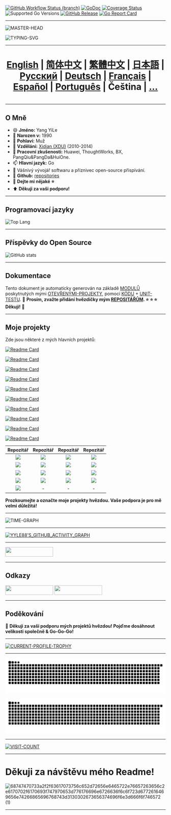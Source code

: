 [![GitHub Workflow Status (branch)](https://img.shields.io/github/actions/workflow/status/yyle88/yyle88/release.yml?branch=main&label=BUILD)](https://github.com/yyle88/yyle88/actions/workflows/release.yml?query=branch%3Amain)
[![GoDoc](https://pkg.go.dev/badge/github.com/yyle88/yyle88)](https://pkg.go.dev/github.com/yyle88/yyle88)
[![Coverage Status](https://img.shields.io/coveralls/github/yyle88/yyle88/master.svg)](https://coveralls.io/github/yyle88/yyle88?branch=main)
![Supported Go Versions](https://img.shields.io/badge/Go-1.22%2C%201.23-lightgrey.svg)
[![GitHub Release](https://img.shields.io/github/release/yyle88/yyle88.svg)](https://github.com/yyle88/yyle88/releases)
[![Go Report Card](https://goreportcard.com/badge/github.com/yyle88/yyle88)](https://goreportcard.com/report/github.com/yyle88/yyle88)

---

![MASTER-HEAD](https://user-images.githubusercontent.com/74038190/213910845-af37a709-8995-40d6-be59-724526e3c3d7.gif)

![TYPING-SVG](https://readme-typing-svg.demolab.com?font=Fira+Code&size=33&pause=1000&color=EBE912&width=999&lines=Hi+there+%F0%9F%91%8B%2C+Welcome+to+my+Page+%F0%9F%91%8B%2C+I'm+yyle88)

---

<!-- 这是一个注释，它不会在渲染时显示出来，这是语言选择的起始位置 -->

<h4 align="center" style="font-size: 2.0em;"><a href="../README.md">English</a> | <a href="../README.zh.md">简体中文</a> | <a href="README.zh-Hant.md">繁體中文</a> | <a href="README.ja.md">日本語</a> | <a href="README.ru.md">Русский</a> | <a href="README.de.md">Deutsch</a> | <a href="README.fr.md">Français</a> | <a href="README.es.md">Español</a> | <a href="README.pt.md">Português</a> | <strong>Čeština</strong> | <a href="../LOCALE-MENU.md"><b>...</b></a></h4>

<!-- 这是一个注释，它不会在渲染时显示出来，这是语言选择的终止位置 -->

---

## O Mně

- 😄 **Jméno:** Yang YiLe
- 🔭 **Narozen v:** 1990
- 🌱 **Pohlaví:** Muž
- 👯 **Vzdělání:** [Xidian (XDU)](https://www.xidian.edu.cn/) (2010-2014)
- 💼 **Pracovní zkušenosti:** Huawei, ThoughtWorks, BX, PangQiu&PangDa&HuiOne.
- 📫 **Hlavní jazyk:** Go
- 💬 Vášnivý vývojář softwaru a příznivec open-source přispívání.
- 🔗 **Github:** [repositories](https://github.com/yyle88?tab=repositories&type=public&sort=stargazers)
- 🌟 **Dejte mi nějaké ⭐**
- ⬆️ **Děkuji za vaši podporu!**

---

## Programovací jazyky

![Top Lang](https://github-readme-stats.vercel.app/api/top-langs/?username=yyle88&hide=html&card_width=465)

---

## Příspěvky do Open Source

![GitHub stats](https://github-readme-stats.vercel.app/api?username=yyle88&show_icons=true&theme=radical&show=reviews,prs_merged,prs_merged_percentage&hide=contribs&card_width=465)

---

## Dokumentace

Tento dokument je automaticky generován na základě [MODULŮ](https://github.com/yyle88/yyle88/blob/main/go.mod) poskytnutých mými [OTEVŘENÝMI-PROJEKTY](https://github.com/yyle88?tab=repositories&sort=stargazers), pomocí [KÓDU](https://github.com/yyle88/yyle88/blob/main/yyle88.go) + [UNIT-TESTU](https://github.com/yyle88/yyle88/blob/main/yyle88_test.go). 🌟 **Prosím, zvažte přidání hvězdičky mým [REPOSITÁŘŮM](https://github.com/yyle88?tab=repositories&sort=stargazers). ⭐ ⭐ ⭐ Děkuji!** 🌟

---

## Moje projekty

Zde jsou některé z mých hlavních projektů:

<!-- 这是一个注释，它不会在渲染时显示出来，这是项目列表的起始位置 -->

<div align="left">

[![Readme Card](https://github-readme-stats.vercel.app/api/pin/?username=yyle88&repo=sure&theme=solarized-dark&unique=71cd919c-36e3-4c8b-aa6a-703f43bb96ac)](https://github.com/yyle88/sure)

[![Readme Card](https://github-readme-stats.vercel.app/api/pin/?username=yyle88&repo=gobtcsign&theme=moltack&unique=9d6e299e-5218-4b98-9f94-683045da43e9)](https://github.com/yyle88/gobtcsign)

[![Readme Card](https://github-readme-stats.vercel.app/api/pin/?username=yyle88&repo=osexec&theme=discord_old_blurple&unique=188dee29-e463-4049-aaa6-269182dfc616)](https://github.com/yyle88/osexec)

[![Readme Card](https://github-readme-stats.vercel.app/api/pin/?username=yyle88&repo=must&theme=flag-india&unique=9ebd9967-a3a1-4621-b1c7-93a203cfb12e)](https://github.com/yyle88/must)

[![Readme Card](https://github-readme-stats.vercel.app/api/pin/?username=yyle88&repo=gormmom&theme=shadow_blue&unique=dedeae28-18e0-450b-8f15-f16e8dd3eb5e)](https://github.com/yyle88/gormmom)

[![Readme Card](https://github-readme-stats.vercel.app/api/pin/?username=yyle88&repo=done&theme=nord&unique=1a7a614a-3851-47a6-a0c8-47f95322cb09)](https://github.com/yyle88/done)

[![Readme Card](https://github-readme-stats.vercel.app/api/pin/?username=yyle88&repo=formatgo&theme=algolia&unique=c3e339c5-179d-43da-8285-f5243f12e2d6)](https://github.com/yyle88/formatgo)

[![Readme Card](https://github-readme-stats.vercel.app/api/pin/?username=yyle88&repo=syntaxgo&theme=synthwave&unique=8f5c4896-ce9f-4f71-978a-86172f4b9f91)](https://github.com/yyle88/syntaxgo)

[![Readme Card](https://github-readme-stats.vercel.app/api/pin/?username=yyle88&repo=gotrontrx&theme=vision-friendly-dark&unique=f04b06f9-3bef-4cc7-9b19-8ebc417b4303)](https://github.com/yyle88/gotrontrx)

[![Readme Card](https://github-readme-stats.vercel.app/api/pin/?username=yyle88&repo=tern&theme=solarized-light&unique=ff7f755f-d7cf-4fe7-b922-de6fbd252fac)](https://github.com/yyle88/tern)

</div>


<div align="left">

| Repozitář | Repozitář | Repozitář | Repozitář |
| :--: | :--: | :--: | :--: |
|<a href="https://github.com/yyle88/erero"><img src="https://img.shields.io/badge/erero-%2320B2AA.svg?style=flat&logoColor=white" height="24"></a> | <a href="https://github.com/yyle88/eroticgo"><img src="https://img.shields.io/badge/eroticgo-%232E8B57.svg?style=flat&logoColor=white" height="24"></a> | <a href="https://github.com/yyle88/reggin"><img src="https://img.shields.io/badge/reggin-%2395C59D.svg?style=flat&logoColor=white" height="24"></a> | <a href="https://github.com/yyle88/gormcngen"><img src="https://img.shields.io/badge/gormcngen-%237D4B91.svg?style=flat&logoColor=white" height="24"></a> | 
|<a href="https://github.com/yyle88/rese"><img src="https://img.shields.io/badge/rese-%23FF5733.svg?style=flat&logoColor=white" height="24"></a> | <a href="https://github.com/yyle88/gormcls"><img src="https://img.shields.io/badge/gormcls-%2391C4A4.svg?style=flat&logoColor=white" height="24"></a> | <a href="https://github.com/yyle88/syncmap"><img src="https://img.shields.io/badge/syncmap-%23F09F3B.svg?style=flat&logoColor=white" height="24"></a> | <a href="https://github.com/yyle88/demojavabtcsign"><img src="https://img.shields.io/badge/demojavabtcsign-%23FF6347.svg?style=flat&logoColor=white" height="24"></a> | 
|<a href="https://github.com/yyle88/gormcnm"><img src="https://img.shields.io/badge/gormcnm-%23FFD700.svg?style=flat&logoColor=white" height="24"></a> | <a href="https://github.com/yyle88/sortslice"><img src="https://img.shields.io/badge/sortslice-%23ADFF2F.svg?style=flat&logoColor=white" height="24"></a> | <a href="https://github.com/yyle88/osexistpath"><img src="https://img.shields.io/badge/osexistpath-%233CB371.svg?style=flat&logoColor=white" height="24"></a> | <a href="https://github.com/yyle88/runpath"><img src="https://img.shields.io/badge/runpath-%23F2D330.svg?style=flat&logoColor=white" height="24"></a> | 
|<a href="https://github.com/yyle88/zaplog"><img src="https://img.shields.io/badge/zaplog-%2332CD32.svg?style=flat&logoColor=white" height="24"></a> | <a href="https://github.com/yyle88/neatjson"><img src="https://img.shields.io/badge/neatjson-%23DC143C.svg?style=flat&logoColor=white" height="24"></a> | <a href="https://github.com/yyle88/mutexmap"><img src="https://img.shields.io/badge/mutexmap-%23FF1493.svg?style=flat&logoColor=white" height="24"></a> | <a href="https://github.com/yyle88/printgo"><img src="https://img.shields.io/badge/printgo-%23FF4500.svg?style=flat&logoColor=white" height="24"></a> | 
|<a href="https://github.com/yyle88/yyle88"><img src="https://img.shields.io/badge/yyle88-%2335A8D5.svg?style=flat&logoColor=white" height="24"></a> | - | - | - | 

</div>


<!-- 这是一个注释，它不会在渲染时显示出来，这是项目列表的终止位置 -->

**Prozkoumejte a označte moje projekty hvězdou. Vaše podpora je pro mě velmi důležitá!**

---

<img src="http://github-profile-summary-cards.vercel.app/api/cards/productive-time?username=yyle88&theme=radical&utcOffset=8.00" alt="TIME-GRAPH" width="465">

---

[![YYLE88'S_GITHUB_ACTIVITY_GRAPH](https://github-readme-activity-graph.vercel.app/graph?username=yyle88)](https://github.com/yyle88)

---

<!-- 这是一个注释，它不会在渲染时显示出来，这是其它项目的起始位置 -->

<a href="https://github.com/yyle88/yyle88/blob/main/OTHERS.md"><img src="https://img.shields.io/badge/MY+ORGANIZATIONS-%2320B2AA.svg?style=flat&logoColor=white" height="30" width="150"></a>

<!-- 这是一个注释，它不会在渲染时显示出来，这是其它项目的终止位置 -->

---

## Odkazy

<a href="https://t.me/yyle88"><img src="https://img.shields.io/badge/-Telegram-f5e0dc?style=for-the-badge&logo=telegram&logoColor=27A0D9" height="30" width="150"></a>
<a href="https://www.youtube.com/@%E6%9D%A8%E4%BA%A6%E4%B9%901990/videos"><img src="https://img.shields.io/badge/-YouTube-f2cdcd?style=for-the-badge&logo=YouTube&logoColor=FF0000" height="30" width="150"></a>

---

## Poděkování

🌟 **Děkuji za vaši podporu mých projektů hvězdou! Pojďme dosáhnout velikosti společně & Go-Go-Go!**

---

[![CURRENT-PROFILE-TROPHY](https://github-profile-trophy.vercel.app/?username=yyle88)](https://github.com/yyle88)

---

![github contribution grid snake animation](https://raw.githubusercontent.com/yyle88/yyle88/snake/github-contribution-grid-snake-dark.svg#gh-dark-mode-only)

![github contribution grid snake animation](https://raw.githubusercontent.com/yyle88/yyle88/snake/github-contribution-grid-snake.svg#gh-light-mode-only)

---

[![VISIT-COUNT](https://visitcount.itsvg.in/api?id=yyle88&label=profile-views&pretty=true)](https://visitcount.itsvg.in)

---

# Děkuji za návštěvu mého Readme!

![68747470733a2f2f63617073756c652d72656e6465722e76657263656c2e6170702f6170693f747970653d776176696e6726636f6c6f723d6772616469656e74266865696768743d3130302673656374696f6e3d666f6f746572 (1)](https://github.com/user-attachments/assets/e599b0c5-b812-4e11-908a-2bdec8c97c5f)

---
